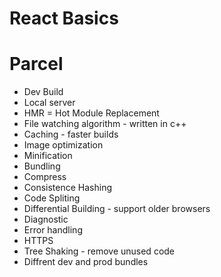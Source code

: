 # React Basics

# Parcel
- Dev Build
- Local server
- HMR = Hot Module Replacement
- File watching algorithm - written in c++
- Caching - faster builds
- Image optimization
- Minification
- Bundling
- Compress
- Consistence Hashing
- Code Spliting
- Differential Building - support older browsers
- Diagnostic
- Error handling
- HTTPS
- Tree Shaking - remove unused code
- Diffrent dev and prod bundles